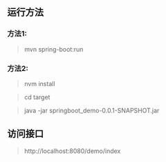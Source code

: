 ## 运行方法
### 方法1:
> mvn spring-boot:run
### 方法2:
> nvm install

> cd target

> java -jar springboot_demo-0.0.1-SNAPSHOT.jar

## 访问接口
> http://localhost:8080/demo/index